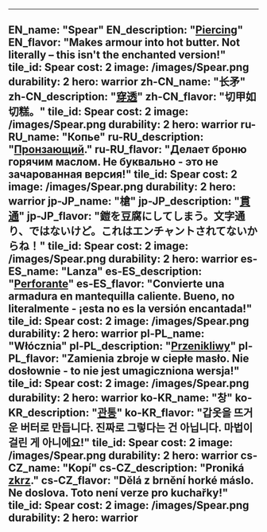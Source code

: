 ---

EN_name: "Spear"
EN_description: "<u>Piercing</u>"
EN_flavor: "Makes armour into hot butter. Not literally – this isn't the enchanted version!"
tile_id: Spear
cost: 2
image: /images/Spear.png
durability: 2
hero: warrior
zh-CN_name: "长矛"
zh-CN_description: "<u>穿透</u>"
zh-CN_flavor: "切甲如切糕。"
tile_id: Spear
cost: 2
image: /images/Spear.png
durability: 2
hero: warrior
ru-RU_name: "Копье"
ru-RU_description: "<u>Пронзающий</u>."
ru-RU_flavor: "Делает броню горячим маслом. Не буквально - это не зачарованная версия!"
tile_id: Spear
cost: 2
image: /images/Spear.png
durability: 2
hero: warrior
jp-JP_name: "槍"
jp-JP_description: "<u>貫通</u>"
jp-JP_flavor: "鎧を豆腐にしてしまう。文字通り、ではないけど。これはエンチャントされてないからね！"
tile_id: Spear
cost: 2
image: /images/Spear.png
durability: 2
hero: warrior
es-ES_name: "Lanza"
es-ES_description: "<u>Perforante</u>"
es-ES_flavor: "Convierte una armadura en mantequilla caliente. Bueno, no literalmente - ¡esta no es la versión encantada!"
tile_id: Spear
cost: 2
image: /images/Spear.png
durability: 2
hero: warrior
pl-PL_name: "Włócznia"
pl-PL_description: "<u>Przenikliwy</u>"
pl-PL_flavor: "Zamienia zbroje w ciepłe masło. Nie dosłownie - to nie jest umagiczniona wersja!"
tile_id: Spear
cost: 2
image: /images/Spear.png
durability: 2
hero: warrior
ko-KR_name: "창"
ko-KR_description: "<u>관통</u>"
ko-KR_flavor: "갑옷을 뜨거운 버터로 만듭니다. 진짜로 그렇다는 건 아닙니다. 마법이 걸린 게 아니에요!"
tile_id: Spear
cost: 2
image: /images/Spear.png
durability: 2
hero: warrior
cs-CZ_name: "Kopí"
cs-CZ_description: "Proniká <u>zkrz</u>."
cs-CZ_flavor: "Dělá z brnění horké máslo. Ne doslova. Toto není verze pro kuchařky!"
tile_id: Spear
cost: 2
image: /images/Spear.png
durability: 2
hero: warrior
---